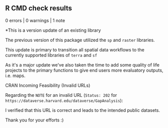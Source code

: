 ## R CMD check results

0 errors | 0 warnings | 1 note

*This is a version update of an existing library 


The previous version of this package utilized the `sp` and `raster` libraries. 

This update is primary to transition all spatial data workflows to the currently supported libraries of `terra` and `sf`

As it's a major update we've also taken the time to add some quality of life projects to the primary functions to give end users more evaluatory outputs, i.e. maps. 


CRAN Incoming Feasibility (Invalid URLs)

Regarding the `NOTE` for an invalid URL (`Status: 202` for `https://dataverse.harvard.edu/dataverse/GapAnalysis`):

I verified that this URL is correct and leads to the intended public datasets. 


Thank you for your efforts :) 

